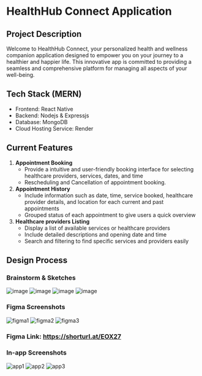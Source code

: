 # HealthHub Connect Application

## Project Description
Welcome to HealthHub Connect, your personalized health and wellness companion application designed to empower you on your journey to a healthier and happier life. This innovative app is committed to providing a seamless and comprehensive platform for managing all aspects of your well-being.

## Tech Stack (MERN)
- Frontend: React Native
- Backend: Nodejs & Expressjs
- Database: MongoDB
- Cloud Hosting Service: Render

## Current Features
1. **Appointment Booking**
   - Provide a intuitive and user-friendly booking interface for selecting healthcare providers, services, dates, and time
   - Rescheduling and Cancellation of appointment booking.
2. **Appointment History**
   - Include information such as date, time, service booked, healthcare provider details, and location for each current and past appointments
   - Grouped status of each appointment to give users a quick overview 
4. **Healthcare providers Listing**
   - Display a list of available services or healthcare providers
   - Include detailed descriptions and opening date and time
   - Search and filtering to find specific services and providers easily

## Design Process 
### Brainstorm & Sketches
![image](https://github.com/Kennn7777777/health_app/assets/74097893/807abae8-280c-460b-aa1c-858a940c6347)
![image](https://github.com/Kennn7777777/health_app/assets/74097893/89555cab-3e4f-448a-befa-ed664606f9c7)
![image](https://github.com/Kennn7777777/health_app/assets/74097893/97b2b157-f965-4968-aa9d-ce87f49a032c)
![image](https://github.com/Kennn7777777/health_app/assets/74097893/3ad6ee3f-23b1-4c83-b5b8-a2fe28b3cfce)


### Figma Screenshots
![figma1](https://github.com/Kennn7777777/health_app/assets/74097893/e4d90eb1-8129-49e7-8eb5-65a6da9e3ff1)
![figma2](https://github.com/Kennn7777777/health_app/assets/74097893/834a6651-a8aa-4bf1-811e-7d5a2d71b439)
![figma3](https://github.com/Kennn7777777/health_app/assets/74097893/2c453542-36a1-4902-b533-5d8b7d053c8f)

### Figma Link: https://shorturl.at/EOX27


### In-app Screenshots
![app1](https://github.com/Kennn7777777/health_app/assets/74097893/fed0cdc2-d505-464e-b8b0-b78c63279e3c)
![app2](https://github.com/Kennn7777777/health_app/assets/74097893/1b98c8bf-70ec-4a75-9621-c4012f0ffb34)
![app3](https://github.com/Kennn7777777/health_app/assets/74097893/af38df40-122d-418f-b2ee-a1a17959d446)


